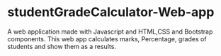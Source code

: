 # studentGradeCalculator-Web-app

A web application made with Javascript and HTML,CSS and Bootstrap components. This web app calculates marks, Percentage, grades of students and show them as a results.
